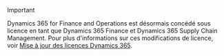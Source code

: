 > [!IMPORTANT]
> Dynamics 365 for Finance and Operations est désormais concédé sous licence en tant que Dynamics 365 Finance et Dynamics 365 Supply Chain Management. Pour plus d'informations sur ces modifications de licence, voir [Mise à jour des licences Dynamics 365](https://docs.microsoft.com/dynamics365/licensing/update). 
